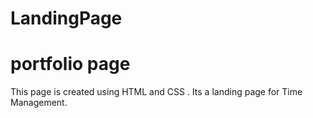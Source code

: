 # LandingPage
# portfolio page
This page is created using HTML and CSS .
Its a landing page for Time Management.
